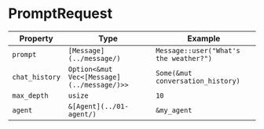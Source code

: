 # PromptRequest

| Property | Type | Example |
|----------|------|---------|
| `prompt` | `[Message](../message/)` | `Message::user("What's the weather?")` |
| `chat_history` | `Option<&mut Vec<[Message](../message/)>>` | `Some(&mut conversation_history)` |
| `max_depth` | `usize` | `10` |
| `agent` | `&[Agent](../01-agent/)` | `&my_agent` |